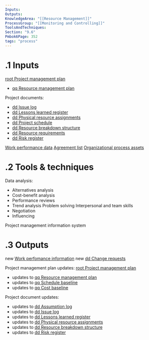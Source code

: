 ```yaml
---
Inputs:
Outputs:
KnowledgeArea: "[[Resource Management]]"
ProcessGroup: "[[Monitoring and Controlling]]"
ToolsAndTechniques:
Section: "9.6"
Pmbok6Page: 352
tags: "process"
---
```

# .1 Inputs

[root Project management plan](root%20Project%20management%20plan.md)
* [qq Resource management plan](qq%20Resource%20management%20plan.md)

Project documents:
* [dd Issue log](dd%20Issue%20log.md)
* [dd Lessons learned register](dd%20Lessons%20learned%20register.md)
* [dd Physical resource assignments](dd%20Physical%20resource%20assignments.md)
* [dd Project schedule](dd%20Project%20schedule.md)
* [dd Resource breakdown structure](dd%20Resource%20breakdown%20structure.md)
* [dd Resource requirements](dd%20Resource%20requirements.md)
* [dd Risk register](dd%20Risk%20register.md)

[Work performance data](Work%20performance%20data.md)
[Agreement list](Agreement%20list.md)
[Organizational process assets](Organizational%20process%20assets.md)

# .2 Tools & techniques
Data analysis:
* Alternatives analysis
* Cost-benefit analysis
* Performance reviews
* Trend analysis
Problem solving
Interpersonal and team skills
* Negotiation
* Influencing

Project management information system

# .3 Outputs
new [Work perfomance information](Work%20perfomance%20information.md)
new [dd Change requests](dd%20Change%20requests.md)

Project management plan updates: [root Project management plan](root%20Project%20management%20plan.md)
* updates to [qq Resource management plan](qq%20Resource%20management%20plan.md)
* updates to [qq Schedule baseline](qq%20Schedule%20baseline.md)
* updates to [qq Cost baseline](qq%20Cost%20baseline.md)

Project document updates:
* updates to [dd Assumption log](dd%20Assumption%20log.md)
* updates to [dd Issue log](dd%20Issue%20log.md)
* updates to [dd Lessons learned register](dd%20Lessons%20learned%20register.md)
* updates to [dd Physical resource assignments](dd%20Physical%20resource%20assignments.md)
* updates to [dd Resource breakdown structure](dd%20Resource%20breakdown%20structure.md)
* updates to [dd Risk register](dd%20Risk%20register.md)


